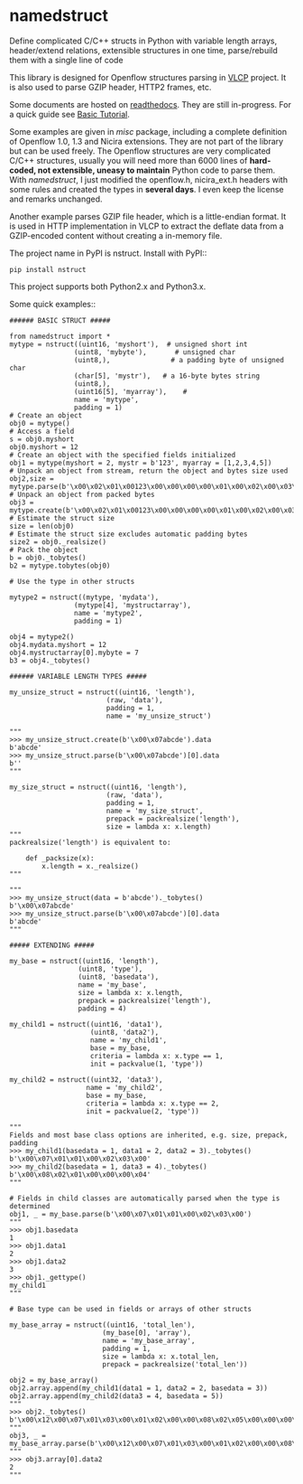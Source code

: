 # namedstruct
Define complicated C/C++ structs in Python with variable length arrays, header/extend relations, extensible structures in one time, parse/rebuild them with a single line of code

This library is designed for Openflow structures parsing in [VLCP](https://github.com/hubo1016/vlcp) project.
It is also used to parse GZIP header, HTTP2 frames, etc.

Some documents are hosted on [readthedocs](http://namedstruct.readthedocs.org/en/latest/). They are still in-progress. For a quick guide see
[Basic Tutorial](http://namedstruct.readthedocs.org/en/latest/tutorial.html#basic-tutorial).

Some examples are given in *misc* package, including a complete definition of Openflow 1.0, 1.3 and Nicira
extensions. They are not part of the library but can be used freely. The Openflow structures are very
complicated C/C++ structures, usually you will need more than 6000 lines of **hard-coded, not extensible,
uneasy to maintain** Python code to parse them. With *namedstruct*, I just modified the openflow.h, nicira_ext.h
headers with some rules and created the types in **several days**. I even keep the license and remarks unchanged.

Another example parses GZIP file header, which is a little-endian format. It is used in HTTP implementation in VLCP
to extract the deflate data from a GZIP-encoded content without creating a in-memory file. 

The project name in PyPI is nstruct. Install with PyPI::

    pip install nstruct

This project supports both Python2.x and Python3.x.

Some quick examples::
    
    ###### BASIC STRUCT #####
    
    from namedstruct import *
    mytype = nstruct((uint16, 'myshort'),  # unsigned short int
                    (uint8, 'mybyte'),       # unsigned char
                    (uint8,),               # a padding byte of unsigned char
                    (char[5], 'mystr'),   # a 16-byte bytes string
                    (uint8,),
                    (uint16[5], 'myarray'),    # 
                    name = 'mytype',
                    padding = 1)
    # Create an object
    obj0 = mytype()
    # Access a field
    s = obj0.myshort
    obj0.myshort = 12
    # Create an object with the specified fields initialized
    obj1 = mytype(myshort = 2, mystr = b'123', myarray = [1,2,3,4,5]) 
    # Unpack an object from stream, return the object and bytes size used
    obj2,size = mytype.parse(b'\x00\x02\x01\x00123\x00\x00\x00\x00\x01\x00\x02\x00\x03\x00\x04\x00\x05')
    # Unpack an object from packed bytes
    obj3 = mytype.create(b'\x00\x02\x01\x00123\x00\x00\x00\x00\x01\x00\x02\x00\x03\x00\x04\x00\x05')
    # Estimate the struct size
    size = len(obj0)
    # Estimate the struct size excludes automatic padding bytes
    size2 = obj0._realsize()
    # Pack the object
    b = obj0._tobytes()
    b2 = mytype.tobytes(obj0)
    
    # Use the type in other structs
    
    mytype2 = nstruct((mytype, 'mydata'),
                    (mytype[4], 'mystructarray'),
                    name = 'mytype2',
                    padding = 1)
    
    obj4 = mytype2()
    obj4.mydata.myshort = 12
    obj4.mystructarray[0].mybyte = 7
    b3 = obj4._tobytes()

    ###### VARIABLE LENGTH TYPES #####

    my_unsize_struct = nstruct((uint16, 'length'),
                            (raw, 'data'),
                            padding = 1,
                            name = 'my_unsize_struct')
    
    """
    >>> my_unsize_struct.create(b'\x00\x07abcde').data
    b'abcde'
    >>> my_unsize_struct.parse(b'\x00\x07abcde')[0].data
    b''
    """
    
    my_size_struct = nstruct((uint16, 'length'),
                            (raw, 'data'),
                            padding = 1,
                            name = 'my_size_struct',
                            prepack = packrealsize('length'),
                            size = lambda x: x.length)
    """
    packrealsize('length') is equivalent to:
        
        def _packsize(x):
            x.length = x._realsize()
    """
    
    """
    >>> my_unsize_struct(data = b'abcde')._tobytes()
    b'\x00\x07abcde'
    >>> my_unsize_struct.parse(b'\x00\x07abcde')[0].data
    b'abcde'
    """
    
    ##### EXTENDING #####
    
    my_base = nstruct((uint16, 'length'),
                     (uint8, 'type'),
                     (uint8, 'basedata'),
                     name = 'my_base',
                     size = lambda x: x.length,
                     prepack = packrealsize('length'),
                     padding = 4)

    my_child1 = nstruct((uint16, 'data1'),
                        (uint8, 'data2'),
                        name = 'my_child1',
                        base = my_base,
                        criteria = lambda x: x.type == 1,
                        init = packvalue(1, 'type'))

    my_child2 = nstruct((uint32, 'data3'),
                       name = 'my_child2',
                       base = my_base,
                       criteria = lambda x: x.type == 2,
                       init = packvalue(2, 'type'))

    """
    Fields and most base class options are inherited, e.g. size, prepack, padding
    >>> my_child1(basedata = 1, data1 = 2, data2 = 3)._tobytes()
    b'\x00\x07\x01\x01\x00\x02\x03\x00'
    >>> my_child2(basedata = 1, data3 = 4)._tobytes()
    b'\x00\x08\x02\x01\x00\x00\x00\x04'
    """

    # Fields in child classes are automatically parsed when the type is determined
    obj1, _ = my_base.parse(b'\x00\x07\x01\x01\x00\x02\x03\x00')
    """
    >>> obj1.basedata
    1
    >>> obj1.data1
    2
    >>> obj1.data2
    3
    >>> obj1._gettype()
    my_child1
    """

    # Base type can be used in fields or arrays of other structs

    my_base_array = nstruct((uint16, 'total_len'),
                           (my_base[0], 'array'),
                           name = 'my_base_array',
                           padding = 1,
                           size = lambda x: x.total_len,
                           prepack = packrealsize('total_len'))

    obj2 = my_base_array()
    obj2.array.append(my_child1(data1 = 1, data2 = 2, basedata = 3))
    obj2.array.append(my_child2(data3 = 4, basedata = 5))
    """
    >>> obj2._tobytes()
    b'\x00\x12\x00\x07\x01\x03\x00\x01\x02\x00\x00\x08\x02\x05\x00\x00\x00\x04'
    """
    obj3, _ = my_base_array.parse(b'\x00\x12\x00\x07\x01\x03\x00\x01\x02\x00\x00\x08\x02\x05\x00\x00\x00\x04')
    """
    >>> obj3.array[0].data2
    2
    """

    